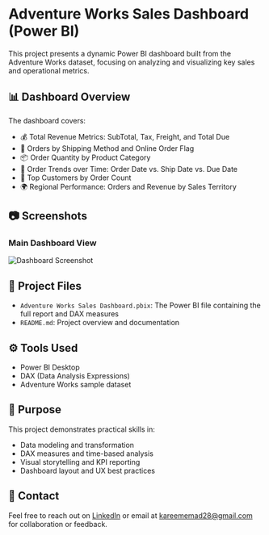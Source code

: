# Adventure Works Sales Dashboard (Power BI)

This project presents a dynamic Power BI dashboard built from the Adventure Works dataset, focusing on analyzing and visualizing key sales and operational metrics.

## 📊 Dashboard Overview

The dashboard covers:

- 💰 Total Revenue Metrics: SubTotal, Tax, Freight, and Total Due
- 🚚 Orders by Shipping Method and Online Order Flag
- 📦 Order Quantity by Product Category
- 📅 Order Trends over Time: Order Date vs. Ship Date vs. Due Date
- 👥 Top Customers by Order Count
- 🌍 Regional Performance: Orders and Revenue by Sales Territory

## 📷 Screenshots

### Main Dashboard View
![Dashboard Screenshot](https://github.com/user-attachments/assets/f584ed8b-0a53-4ba6-90df-a13dbdc5af4d)

## 📁 Project Files

- `Adventure Works Sales Dashboard.pbix`: The Power BI file containing the full report and DAX measures
- `README.md`: Project overview and documentation

## ⚙️ Tools Used

- Power BI Desktop
- DAX (Data Analysis Expressions)
- Adventure Works sample dataset

## 🎯 Purpose

This project demonstrates practical skills in:

- Data modeling and transformation
- DAX measures and time-based analysis
- Visual storytelling and KPI reporting
- Dashboard layout and UX best practices

## 📩 Contact

Feel free to reach out on [LinkedIn](https://www.linkedin.com/in/kareem-emad0/) or email at kareememad28@gmail.com for collaboration or feedback.
